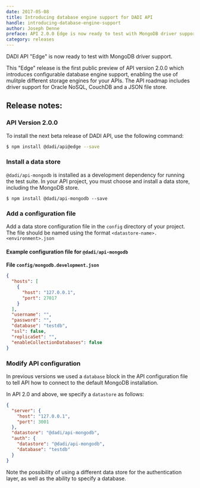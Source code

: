 ```yaml
---
date: 2017-05-08
title: Introducing database engine support for DADI API
handle: introducing-database-engine-support
author: Joseph Denne
preface: API 2.0.0 Edge is now ready to test with MongoDB driver support.
category: releases
---
```


DADI API "Edge" is now ready to test with MongoDB driver support.

This "Edge" release is the first public preview of API version 2.0.0 which introduces configurable database engine support, enabling the use of mulitple different storage engines for your APIs. The API roadmap includes driver support for Oracle NoSQL, CouchDB and a JSON file store.

## Release notes:

### API Version 2.0.0

To install the next beta release of DADI API, use the following command:

```bash
$ npm install @dadi/api@edge --save
```

### Install a data store

`@dadi/api-mongodb` is installed as a development dependency for running the test suite. In your API
project, you must choose and install a data store, including the MongoDB store.

```
$ npm install @dadi/api-mongodb --save
```

### Add a configuration file

Add a data store configuration file in the `config` directory of your project. The
file should be named using the format `<datastore-name>.<environment>.json`

#### Example configuration file for `@dadi/api-mongodb`

**File `config/mongodb.development.json`**

```json
{
  "hosts": [
    {
      "host": "127.0.0.1",
      "port": 27017
    }
  ],
  "username": "",
  "password": "",
  "database": "testdb",
  "ssl": false,
  "replicaSet": "",
  "enableCollectionDatabases": false
}
```

### Modify API configuration

In previous versions we used a `database` block in the API configuration file to
tell API how to connect to the default MongoDB installation.

In API 2.0 and above, we specify a `datastore` as follows:

```json
{
  "server": {
    "host": "127.0.0.1",
    "port": 3001
  },
  "datastore": "@dadi/api-mongodb",
  "auth": {
    "datastore": "@dadi/api-mongodb",
    "database": "testdb"
  }
}
```

Note the possibility of using a different data store for the authentication layer, as
well as the ability to specify a database.

